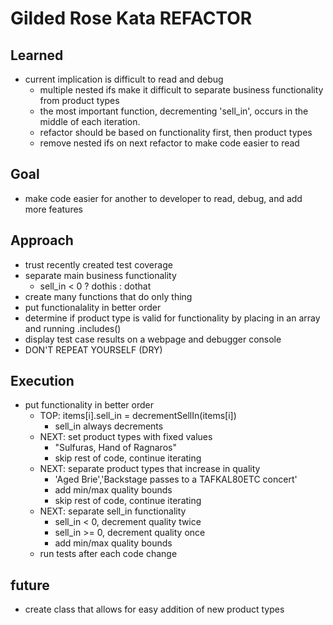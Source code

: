 # Gilded Rose Kata REFACTOR

## Learned
* current implication is difficult to read and debug
  * multiple nested ifs make it difficult to separate business functionality from product types
  * the most important function, decrementing 'sell_in', occurs in the middle of each iteration.
  * refactor should be based on functionality first, then product types
  * remove nested ifs on next refactor to make code easier to read


## Goal
* make code easier for another to developer to read, debug, and add more features

## Approach
* trust recently created test coverage
* separate main business functionality
  * sell_in < 0 ? dothis : dothat
* create many functions that do only thing
* put functionalality in better order
* determine if product type is valid for functionality by placing in an array and running .includes()
* display test case results on a webpage and debugger console
* DON'T REPEAT YOURSELF (DRY)

## Execution
* put functionality in better order
  * TOP: items[i].sell_in = decrementSellIn(items[i])
    * sell_in always decrements
  * NEXT: set product types with fixed values
    * "Sulfuras, Hand of Ragnaros"
    * skip rest of code, continue iterating
  * NEXT: separate product types that increase in quality
    * 'Aged Brie','Backstage passes to a TAFKAL80ETC concert'
    * add min/max quality bounds
    * skip rest of code, continue iterating
  * NEXT: separate sell_in functionality
    * sell_in < 0, decrement quality twice
    * sell_in >= 0, decrement quality once
    * add min/max quality bounds
  * run tests after each code change

## future
* create class that allows for easy addition of new product types
